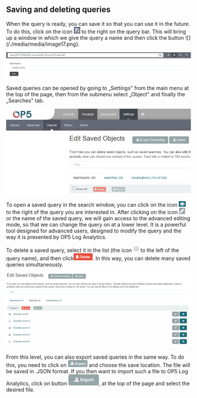 Saving and deleting queries
---------------------------

When the query is ready, you can save it so that you can use it in the
future. To do this, click on the icon
![](/./media/media/image16.png) to the right on the query bar. This
will bring up a window in which we give the query a name and then
click the button
![](/./media/media/image17.png}.

![](/./media/media/image18.png)

Saved queries can be opened by going to „Settings" from the main menu
at the top of the page, then from the submenu select „Object" and
finally the „Searches" tab.

![](/./media/media/image19.png)

To open a saved query in the search window, you can click on the icon
![](/./media/media/image20.png) to the right of the query you are interested in.
After clicking on the icon
![](/./media/media/image21.png) or the name of the saved query, we
will gain access to the advanced editing mode, so that we can change
the query on at a lower level. It is a powerful tool designed for
advanced users, designed to modify the query and the way it is
presented by OP5 Log Analytics.

To delete a saved query, select it in the list (the icon
![](/./media/media/image22.png) to the left of the query name), and
then click![](/./media/media/image23.png). In this way, you can delete many
saved queries simultaneously.

![](/./media/media/image24.png)

From this level, you can also export saved queries in the same way. To
do this, you need to click on
![](/./media/media/image25.png) and choose the save location. The file
will be saved in .JSON format. If you then want to import such a file to
OP5 Log Analytics, click on button
![](/./media/media/image26.png), at the top of the page and select the
desired file.
